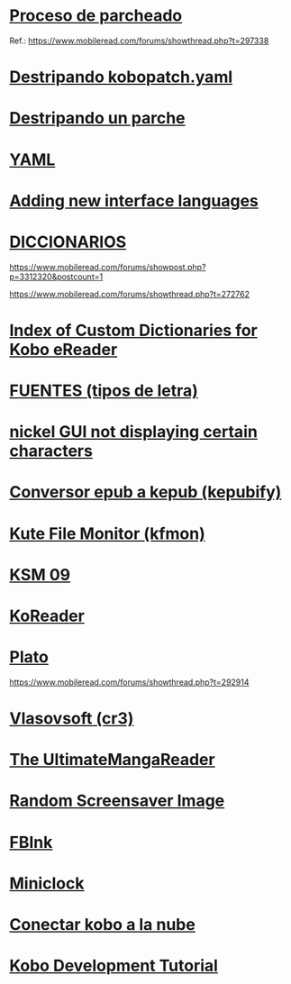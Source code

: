 # [Proceso de parcheado](https://github.com/jcn363/kobopatch/blob/master/Proceso%20de%20parcheado.txt)

Ref.: https://www.mobileread.com/forums/showthread.php?t=297338

# [Destripando kobopatch.yaml](https://github.com/jcn363/kobopatch/blob/master/Destripando%20kobopatch.txt)

# [Destripando un parche](https://github.com/jcn363/kobopatch/blob/master/Destripando%20un%20parche.txt)

# [YAML](http://yaml.org/spec/1.2/spec.html)

# [Adding new interface languages](https://www.mobileread.com/forums/showthread.php?s=1e132ef33cfc20fd2f5820f81dbef9e5&t=261771)

# [DICCIONARIOS](http://kobo.lectoreselectronicos.com/subweb/diccionarios.html)

https://www.mobileread.com/forums/showpost.php?p=3312320&postcount=1

https://www.mobileread.com/forums/showthread.php?t=272762

# [Index of Custom Dictionaries for Kobo eReader](https://www.mobileread.com/forums/showthread.php?t=232883)

# [FUENTES (tipos de letra)](https://www.mobileread.com/forums/showthread.php?t=204363)

# [nickel GUI not displaying certain characters](https://www.mobileread.com/forums/showthread.php?t=278392)

# [Conversor epub a kepub (kepubify)](https://pgaskin.net/kepubify)

# [Kute File Monitor (kfmon)](https://www.mobileread.com/forums/showpost.php?p=3319170&postcount=1)

# [KSM 09](https://www.mobileread.com/forums/showthread.php?t=293804)

# [KoReader](https://github.com/koreader/koreader/wiki)

# [Plato](https://github.com/baskerville/plato)

https://www.mobileread.com/forums/showthread.php?t=292914

# [Vlasovsoft (cr3)](http://www.pbchess.vlasovsoft.net/en/index.html)

# [The UltimateMangaReader](https://www.mobileread.com/forums/showthread.php?t=299094)

# [Random Screensaver Image](https://www.mobileread.com/forums/showthread.php?t=255238)

# [FBInk](https://www.mobileread.com/forums/showthread.php?t=299110)

# [Miniclock](https://www.mobileread.com/forums/showpost.php?p=3762123&postcount=6)

# [Conectar kobo a la nube](http://www.lectoreselectronicos.com/foro/showthread.php?18327-SOLUCIONADO-Conectar-kobo-a-la-nube-Varios-m%C3%A9todos&p=252630&viewfull=1#post252630)

# [Kobo Development Tutorial](https://www.mobileread.com/forums/showthread.php?t=297335)
